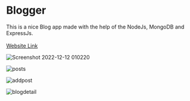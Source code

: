# Blogger
This is a nice Blog app made with the help of the NodeJs, MongoDB and ExpressJs.
<br/>
<br/>
[Website Link](https://bloggerapp.up.railway.app/)


![Screenshot 2022-12-12 010220](https://user-images.githubusercontent.com/92973548/206924729-ba0844cc-b4c4-4627-bdb6-1b57416ade21.png)

![posts](https://user-images.githubusercontent.com/92973548/206924841-7be37c0c-1af3-4c45-8eef-b5ffe571e557.png)

![addpost](https://user-images.githubusercontent.com/92973548/206924898-2d909676-f27b-47ff-8b8e-3ca728268dd5.png)

![blogdetail](https://user-images.githubusercontent.com/92973548/206925036-e3428743-5422-4e84-9a4a-63dad206bd47.png)

